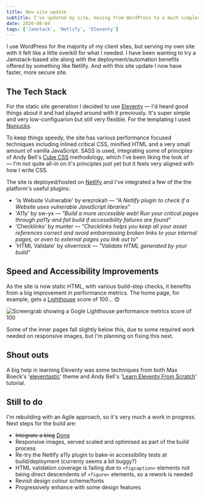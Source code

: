 ```yaml
---
title: New site update
subtitle: I've updated my site, moving from WordPress to a much simpler (and quicker) Eleventy static site, deployed on Netlify.
date: 2020-08-04
tags: ['Jamstack', 'Netlify', 'Eleventy']
---
```


I use WordPress for the majority of my client sites, but serving my own site with it felt like a little overkill for what I needed. I have been wanting to try a Jamstack-based site along with the deployment/automation benefits offered by something like Netlify. And with this site update I now have faster, more secure site.

## The Tech Stack

For the static site generation I decided to use [Eleventy](https://www.11ty.dev/) — I'd heard good things about it and had played around with it previously. It's super simple and very low-configuarion but still very flexible. For the templating I used [Nunjucks](https://mozilla.github.io/nunjucks/).

To keep things speedy, the site has various performance focused techniques including inlined critical CSS, minified HTML and a very small amount of vanilla JavaScript. SASS is used, integrating some of principles of Andy Bell's [Cube CSS](https://piccalil.li/blog/cube-css/) methodology, which I've been liking the look of — I'm not quite all-in on it's principles just yet but it feels very aligned with how I write CSS.

The site is deployed/hosted on [Netlify](https://www.netlify.com/) and I've integrated a few of the the platform's useful plugins:

- 'Is Website Vulnerable' by erezrokah — *"A Netlify plugin to check if a Website uses vulnerable JavaScript libraries"*
- 'A11y' by sw-yx — *"Build a more accessible web! Run your critical pages through pa11y and fail build if accessibility failures are found"*
- 'Checklinks' by munter — *"Checklinks helps you keep all your asset references correct and avoid embarrassing broken links to your internal pages, or even to external pages you link out to"*
- 'HTML Validate' by oliverroick — *"Validate HTML generated by your build"*

## Speed and Accessibility Improvements

As the site is now static HTML, with various build-step checks, it benefits from a big improvement in performance metrics. The home page, for example, gets a [Lighthouse](https://developers.google.com/web/tools/lighthouse) score of 100&hellip; 😍

![Screengrab showing a Gogle Lighthouse performance metrics score of 100](/assets/img/lighthouse-100.png)

Some of the inner pages fall slightly below this, due to some required work needed on responsive images, but I'm planning on fixing this next.

## Shout outs

A big help in learning Eleventy was some techniques from both Max Boeck's '[eleventastic](https://github.com/maxboeck/eleventastic)' theme and Andy Bell's '[Learn Eleventy From Scratch](https://piccalil.li/course/learn-eleventy-from-scratch/)' tutorial.

## Still to do

I'm rebuilding with an Agile approach, so it's very much a work in progress. Next steps for the build are:

- <del>Integrate a blog</del> <ins>Done</ins>
- Responsive images, served scaled and optimised as part of the build process
- Re-try the Netlify a11y plugin to bake-in accessibility tests at build/deployment (currenty seems a bit buggy?) 
- HTML validation coverage is failing due to `<figcaption>` elements not being direct descendents of `<figure>` elements, so a rework is needed
- Revisit design colour scheme/fonts
- Progressively enhance with some design features
